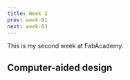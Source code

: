 ```yaml
---
title: Week 2
prev: week-01
next: week-03
---
```


This is my second week at FabAcademy.

## Computer-aided design

